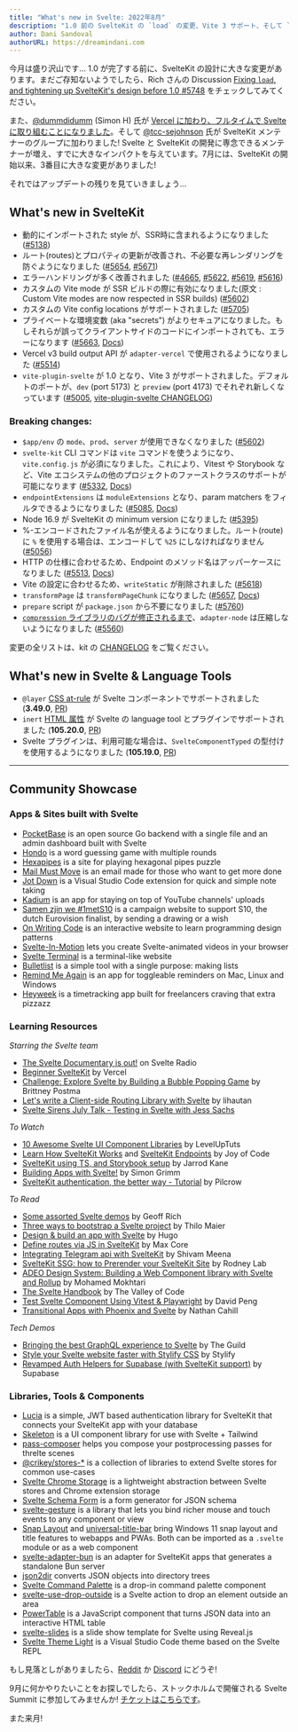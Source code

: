```yaml
---
title: "What's new in Svelte: 2022年8月"
description: "1.0 前の SvelteKit の `load` の変更、Vite 3 サポート、そして `vite.config.js`!"
author: Dani Sandoval
authorURL: https://dreamindani.com
---
```


今月は盛り沢山です… 1.0 が完了する前に、SvelteKit の設計に大きな変更があります。まだご存知ないようでしたら、Rich さんの Discussion [Fixing `load`, and tightening up SvelteKit's design before 1.0 #5748](https://github.com/sveltejs/kit/discussions/5748) をチェックしてみてください。

また、[@dummdidumm](https://github.com/dummdidumm) (Simon H) 氏が [Vercel に加わり、フルタイムで Svelte に取り組むことになりました](https://twitter.com/dummdidumm_/status/1549041206348222464)。そして [@tcc-sejohnson](https://github.com/tcc-sejohnson) 氏が SvelteKit メンテナーのグループに加わりました! Svelte と SvelteKit の開発に専念できるメンテナーが増え、すでに大きなインパクトを与えています。7月には、SvelteKit の開始以来、3番目に大きな変更がありました!

それではアップデートの残りを見ていきましょう…

## What's new in SvelteKit

- 動的にインポートされた style が、SSR時に含まれるようになりました ([#5138](https://github.com/sveltejs/kit/pull/5138))
- ルート(routes)とプロパティの更新が改善され、不必要な再レンダリングを防ぐようになりました ([#5654](https://github.com/sveltejs/kit/pull/5654), [#5671](https://github.com/sveltejs/kit/pull/5671))
- エラーハンドリングが多く改善されました ([#4665](https://github.com/sveltejs/kit/pull/4665), [#5622](https://github.com/sveltejs/kit/pull/5622), [#5619](https://github.com/sveltejs/kit/pull/5619), [#5616](https://github.com/sveltejs/kit/pull/5616))
- カスタムの Vite mode が SSR ビルドの際に有効になりました(原文 : Custom Vite modes are now respected in SSR builds) ([#5602](https://github.com/sveltejs/kit/pull/5602))
- カスタムの Vite config locations がサポートされました ([#5705](https://github.com/sveltejs/kit/pull/5705))
- プライベートな環境変数 (aka "secrets") がよりセキュアになりました。もしそれらが誤ってクライアントサイドのコードにインポートされても、エラーになります ([#5663](https://github.com/sveltejs/kit/pull/5663), [Docs](https://kit.svelte.jp/docs/configuration#env))
- Vercel v3 build output API が `adapter-vercel` で使用されるようになりました ([#5514](https://github.com/sveltejs/kit/pull/5514))
- `vite-plugin-svelte` が 1.0 となり、Vite 3 がサポートされました。デフォルトのポートが、`dev` (port 5173) と `preview` (port 4173) でそれぞれ新しくなっています ([#5005](https://github.com/sveltejs/kit/pull/5005), [vite-plugin-svelte CHANGELOG](https://github.com/sveltejs/vite-plugin-svelte/blob/main/packages/vite-plugin-svelte/CHANGELOG.md))

### Breaking changes:

- `$app/env` の `mode`、`prod`、`server` が使用できなくなりました  ([#5602](https://github.com/sveltejs/kit/pull/5602))
- `svelte-kit` CLI コマンドは `vite` コマンドを使うようになり、`vite.config.js` が必須になりました。これにより、Vitest や Storybook など、Vite エコシステムの他のプロジェクトのファーストクラスのサポートが可能になります ([#5332](https://github.com/sveltejs/kit/pull/5332), [Docs](https://kit.svelte.jp/docs/project-structure#project-files-vite-config-js))
- `endpointExtensions` は `moduleExtensions` となり、param matchers をフィルタできるようになりました ([#5085](https://github.com/sveltejs/kit/pull/5085), [Docs](https://kit.svelte.jp/docs/configuration#moduleextensions))
- Node 16.9 が SvelteKit の minimum version になりました ([#5395](https://github.com/sveltejs/kit/pull/5395))
- %-エンコードされたファイル名が使えるようになりました。ルート(route)に `%` を使用する場合は、エンコードして `%25` にしなければなりません ([#5056](https://github.com/sveltejs/kit/pull/5056))
- HTTP の仕様に合わせるため、Endpoint のメソッド名はアッパーケースになりました ([#5513](https://github.com/sveltejs/kit/pull/5513), [Docs](https://kit.svelte.jp/docs/routing#endpoints))
- Vite の設定に合わせるため、`writeStatic` が削除されました ([#5618](https://github.com/sveltejs/kit/pull/5618))
- `transformPage` は `transformPageChunk` になりました ([#5657](https://github.com/sveltejs/kit/pull/5657), [Docs](https://kit.svelte.jp/docs/hooks#handle))
- `prepare` script が `package.json` から不要になりました ([#5760](https://github.com/sveltejs/kit/pull/5760))
- [`compression` ライブラリのバグが修正されるまで](https://github.com/expressjs/compression/pull/183)、`adapter-node` は圧縮しないようになりました ([#5560](https://github.com/sveltejs/kit/pull/5506))

変更の全リストは、kit の [CHANGELOG](https://github.com/sveltejs/kit/blob/master/packages/kit/CHANGELOG.md) をご覧ください。

## What's new in Svelte & Language Tools

- `@layer` [CSS at-rule](https://developer.mozilla.org/ja/docs/Web/CSS/@layer) が Svelte コンポーネントでサポートされました (**3.49.0**, [PR](https://github.com/sveltejs/svelte/issues/7504))
- `inert` [HTML 属性](https://html.spec.whatwg.org/multipage/interaction.html#the-inert-attribute) が Svelte の language tool とプラグインでサポートされました (**105.20.0**, [PR](https://github.com/sveltejs/language-tools/pull/1565))
- Svelte プラグインは、利用可能な場合は、`SvelteComponentTyped` の型付けを使用するようになりました (**105.19.0**, [PR](https://github.com/sveltejs/language-tools/pull/1548))

---

## Community Showcase

### Apps & Sites built with Svelte

- [PocketBase](https://github.com/pocketbase/pocketbase) is an open source Go backend with a single file and an admin dashboard built with Svelte
- [Hondo](https://www.playhondo.com/how-to-play) is a word guessing game with multiple rounds
- [Hexapipes](https://github.com/gereleth/hexapipes) is a site for playing hexagonal pipes puzzle
- [Mail Must Move](https://www.mordon.app/) is an email made for those who want to get more done
- [Jot Down](https://github.com/brysonbw/vscode-jot-down) is a Visual Studio Code extension for quick and simple note taking
- [Kadium](https://kadium.kasper.space/) is an app for staying on top of YouTube channels' uploads
- [Samen zjin we #1metS10](https://1mets10.avrotros.nl/) is a campaign website to support S10, the dutch Eurovision finalist, by sending a drawing or a wish
- [On Writing Code](https://onwritingcode.com/) is an interactive website to learn programming design patterns
- [Svelte-In-Motion](https://github.com/novacbn/svelte-in-motion) lets you create Svelte-animated videos in your browser
- [Svelte Terminal](https://github.com/Nico-Mayer/svelte-terminal) is a terminal-like website
- [Bulletlist](https://bulletlist.com/) is a simple tool with a single purpose: making lists
- [Remind Me Again](https://github.com/probablykasper/remind-me-again) is an app for toggleable reminders on Mac, Linux and Windows
- [Heyweek](https://heyweek.com/) is a timetracking app built for freelancers craving that extra pizzazz

### Learning Resources

_Starring the Svelte team_

- [The Svelte Documentary is out!](https://www.svelteradio.com/episodes/the-svelte-documentary-is-out) on Svelte Radio
- [Beginner SvelteKit](https://vercel.com/docs/beginner-sveltekit) by Vercel
- [Challenge: Explore Svelte by Building a Bubble Popping Game](https://prismic.io/blog/try-svelte-build-game) by Brittney Postma
- [Let's write a Client-side Routing Library with Svelte](https://www.youtube.com/watch?v=3foVDSknGEY) by lihautan
- [Svelte Sirens July Talk - Testing in Svelte with Jess Sachs](https://sveltesirens.dev/event/testing-in-svelte)

_To Watch_

- [10 Awesome Svelte UI Component Libraries](https://www.youtube.com/watch?v=RkD88ARvucM) by LevelUpTuts
- [Learn How SvelteKit Works](https://www.youtube.com/watch?v=VizuTy3uSNE) and [SvelteKit Endpoints](https://www.youtube.com/watch?v=XnVxDLTgCgo) by Joy of Code
- [SvelteKit using TS, and Storybook setup](https://www.youtube.com/watch?v=L4F5dSu0FcQ) by Jarrod Kane
- [Building Apps with Svelte!](https://www.youtube.com/watch?v=prsXVk1fdW4) by Simon Grimm
- [SvelteKit authentication, the better way - Tutorial](https://www.youtube.com/watch?v=Y98KipzwVdM) by Pilcrow

_To Read_

- [Some assorted Svelte demos](https://geoffrich.net/posts/assorted-svelte-demos/) by Geoff Rich
- [Three ways to bootstrap a Svelte project](https://maier.tech/posts/three-ways-to-bootstrap-a-svelte-project) by Thilo Maier
- [Design & build an app with Svelte](https://bootcamp.uxdesign.cc/design-build-an-app-with-svelte-ecd7ed0729da) by Hugo
- [Define routes via JS in SvelteKit](https://dev.to/maxcore/define-routes-via-js-in-sveltekit-27e9) by Max Core
- [Integrating Telegram api with SvelteKit](https://dev.to/theether0/integrating-telegram-api-with-sveltekit-5gb) by Shivam Meena
- [SvelteKit SSG: how to Prerender your SvelteKit Site](https://rodneylab.com/sveltekit-ssg/) by Rodney Lab
- [ADEO Design System: Building a Web Component library with Svelte and Rollup](https://medium.com/adeo-tech/adeo-design-system-building-a-web-component-library-with-svelte-and-rollup-72d65de50163) by Mohamed Mokhtari
- [The Svelte Handbook](https://thevalleyofcode.com/svelte/) by The Valley of Code
- [Test Svelte Component Using Vitest & Playwright](https://davipon.hashnode.dev/test-svelte-component-using-vitest-playwright) by David Peng
- [Transitional Apps with Phoenix and Svelte](https://nathancahill.com/phoenix-svelte) by Nathan Cahill

_Tech Demos_

- [Bringing the best GraphQL experience to Svelte](https://www.the-guild.dev/blog/houdini-and-kitql) by The Guild
- [Style your Svelte website faster with Stylify CSS](https://stylifycss.com/blog/style-your-svelte-website-faster-with-stylify-css/) by Stylify
- [Revamped Auth Helpers for Supabase (with SvelteKit support)](https://supabase.com/blog/2022/07/13/supabase-auth-helpers-with-sveltekit-support) by Supabase

### Libraries, Tools & Components

- [Lucia](https://github.com/pilcrowOnPaper/lucia-sveltekit) is a simple, JWT based authentication library for SvelteKit that connects your SvelteKit app with your database
- [Skeleton](https://github.com/Brain-Bones/skeleton) is a UI component library for use with Svelte + Tailwind
- [pass-composer](https://pass-composer.vercel.app/) helps you compose your postprocessing passes for threlte scenes
- [@crikey/stores-\*](https://whenderson.github.io/stores-mono/) is a collection of libraries to extend Svelte stores for common use-cases
- [Svelte Chrome Storage](https://github.com/shaun-wild/svelte-chrome-storage) is a lightweight abstraction between Svelte stores and Chrome extension storage
- [Svelte Schema Form](https://github.com/restspace/svelte-schema-form) is a form generator for JSON schema
- [svelte-gesture](https://github.com/wobsoriano/svelte-gesture) is a library that lets you bind richer mouse and touch events to any component or view
- [Snap Layout](https://github.com/ThaUnknown/snap-layout) and [universal-title-bar](https://github.com/ThaUnknown/universal-title-bar) bring Windows 11 snap layout and title features to webapps and PWAs. Both can be imported as a `.svelte` module or as a web component
- [svelte-adapter-bun](https://github.com/gornostay25/svelte-adapter-bun) is an adapter for SvelteKit apps that generates a standalone Bun server
- [json2dir](https://www.npmjs.com/package/json2dir) converts JSON objects into directory trees
- [Svelte Command Palette](https://github.com/rohitpotato/svelte-command-palette) is a drop-in command palette component
- [svelte-use-drop-outside](https://github.com/untemps/svelte-use-drop-outside) is a Svelte action to drop an element outside an area
- [PowerTable](https://github.com/muonw/powertable) is a JavaScript component that turns JSON data into an interactive HTML table
- [svelte-slides](https://github.com/rajasegar/svelte-slides) is a slide show template for Svelte using Reveal.js
- [Svelte Theme Light](https://marketplace.visualstudio.com/items?itemName=webmaek.svelte-theme-light) is a Visual Studio Code theme based on the Svelte REPL

もし見落としがありましたら、[Reddit](https://www.reddit.com/r/sveltejs/) か [Discord](https://discord.com/invite/yy75DKs) にどうぞ!

9月に何かやりたいことをお探しでしたら、ストックホルムで開催される Svelte Summit に参加してみませんか! [チケットはこちらです](https://www.sveltesummit.com/)。

また来月!
